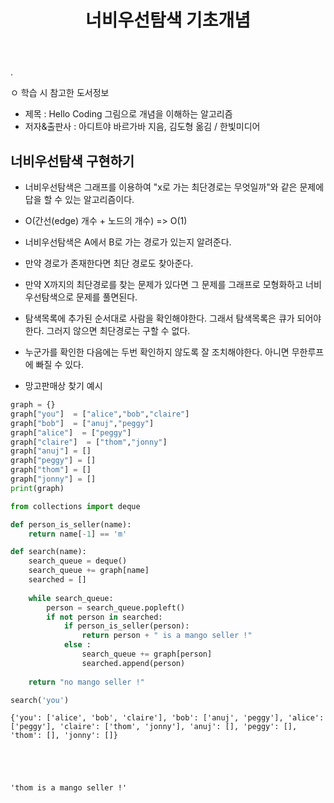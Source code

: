 ﻿---
layout: post
title: "너비우선탐색 기초개념"
tags: [Python, 자료구조 알고리즘]
comments: true
---

.

ㅇ 학습 시 참고한 도서정보
- 제목 : Hello Coding 그림으로 개념을 이해하는 알고리즘
- 저자&출판사 : 아디트야 바르가바 지음, 김도형 옮김 / 한빛미디어

## 너비우선탐색 구현하기

- 너비우선탐색은 그래프를 이용하여 "x로 가는 최단경로는 무엇일까"와 같은 문제에 답을 할 수 있는 알고리즘이다.
- O(간선(edge) 개수 + 노드의 개수) => O(1)
- 너비우선탐색은 A에서 B로 가는 경로가 있는지 알려준다.
- 만약 경로가 존재한다면 최단 경로도 찾아준다.
- 만약 X까지의 최단경로를 찾는 문제가 있다면 그 문제를 그래프로 모형화하고 너비우선탐색으로 문제를 풀면된다.
- 탐색목록에 추가된 순서대로 사람을 확인해야한다. 그래서 탐색목록은 큐가 되어야 한다. 그러지 않으면 최단경로는 구할 수 없다.
- 누군가를 확인한 다음에는 두번 확인하지 않도록 잘 조치해야한다. 아니면 무한루프에 빠질 수 있다.

- 망고판매상 찾기 예시


```python
graph = {}
graph["you"]  = ["alice","bob","claire"]
graph["bob"]  = ["anuj","peggy"]
graph["alice"]  = ["peggy"]
graph["claire"]  = ["thom","jonny"]
graph["anuj"] = []
graph["peggy"] = []
graph["thom"] = []
graph["jonny"] = []
print(graph)

from collections import deque

def person_is_seller(name):
    return name[-1] == 'm'

def search(name):
    search_queue = deque()
    search_queue += graph[name]
    searched = []
    
    while search_queue:
        person = search_queue.popleft()
        if not person in searched:
            if person_is_seller(person):
                return person + " is a mango seller !"
            else : 
                search_queue += graph[person]
                searched.append(person)
                
    return "no mango seller !"

search('you')
```

    {'you': ['alice', 'bob', 'claire'], 'bob': ['anuj', 'peggy'], 'alice': ['peggy'], 'claire': ['thom', 'jonny'], 'anuj': [], 'peggy': [], 'thom': [], 'jonny': []}
    




    'thom is a mango seller !'


